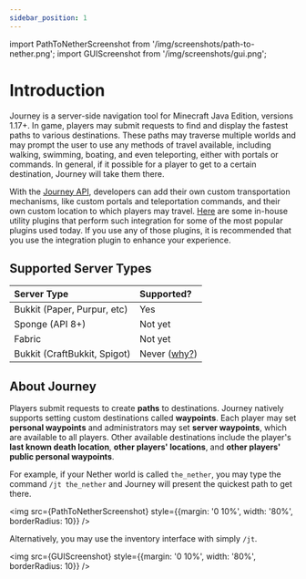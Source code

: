 ```yaml
---
sidebar_position: 1
---
```


import PathToNetherScreenshot from '/img/screenshots/path-to-nether.png';
import GUIScreenshot from '/img/screenshots/gui.png';

# Introduction

Journey is a server-side navigation tool for Minecraft Java Edition, versions 1.17+. In game, players may submit requests to find and display the fastest paths to various destinations. These paths may traverse multiple worlds and may prompt the user to use any methods of travel available, including walking, swimming, boating, and even teleporting, either with portals or commands. In general, if it possible for a player to get to a certain destination, Journey will take them there.

With the [Journey API](/docs/category/developers), developers can add their own custom transportation mechanisms, like custom portals and teleportation commands, and their own custom location to which players may travel. [Here](/docs/category/integration.md) are some in-house utility plugins that perform such integration for some of the most popular plugins used today. If you use any of those plugins, it is recommended that you use the integration plugin to enhance your experience.

## Supported Server Types

| Server Type                  | Supported?                                                     |
| :--------------------------- | :------------------------------------------------------------- |
| Bukkit (Paper, Purpur, etc)  | Yes                                                            |
| Sponge (API 8+)              | Not yet                                                        |
| Fabric                       | Not yet                                                        |
| Bukkit (CraftBukkit, Spigot) | Never ([why?](faq.md#why-are-some-server-types-not-supported)) |

## About Journey

Players submit requests to create **paths** to destinations. Journey natively supports setting custom destinations called **waypoints**. Each player may set **personal waypoints** and administrators may set **server waypoints**, which are available to all players. Other available destinations include the player's **last known death location**, **other players' locations**, and **other players' public personal waypoints**.

For example, if your Nether world is called `the_nether`, you may type the command `/jt the_nether` and Journey will present the quickest path to get there.

<img src={PathToNetherScreenshot} style={{margin: '0 10%', width: '80%', borderRadius: 10}} />

Alternatively, you may use the inventory interface with simply `/jt`.

<img src={GUIScreenshot} style={{margin: '0 10%', width: '80%', borderRadius: 10}} />
